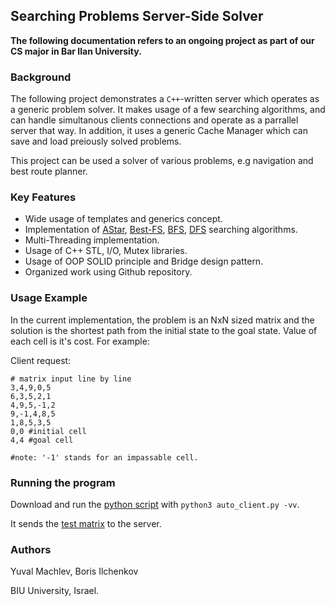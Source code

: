 ## Searching Problems Server-Side Solver
**The following documentation refers to an ongoing project as part of our CS major in Bar Ilan University.** 


### Background


The following project demonstrates a `C++`-written server which operates as a generic problem solver. It makes usage of a few searching
algorithms, and can handle simultanous clients connections and operate as a parrallel server that way. In addition, it uses a generic
Cache Manager which can save and load preiously solved problems.


This project can be used a solver of various problems, e.g navigation and best route planner.


### Key Features
* Wide usage of templates and generics concept.
* Implementation of [AStar](https://en.wikipedia.org/wiki/A*_search_algorithm),
[Best-FS](https://en.wikipedia.org/wiki/Best-first_search),
[BFS](https://en.wikipedia.org/wiki/Breadth-first_search), 
[DFS](https://en.wikipedia.org/wiki/Depth-first_search) searching algorithms.
* Multi-Threading implementation.
* Usage of C++ STL, I/O, Mutex libraries.
* Usage of OOP SOLID principle and Bridge design pattern.
* Organized work using Github repository.

### Usage Example
In the current implementation, the problem is an NxN sized matrix and the solution is the shortest path from the initial state to the
goal state. Value of each cell is it's cost. For example:


Client request: 


```
# matrix input line by line
3,4,9,0,5
6,3,5,2,1
4,9,5,-1,2
9,-1,4,8,5
1,8,5,3,5
0,0 #initial cell
4,4 #goal cell

#note: '-1' stands for an impassable cell.
```

### Running the program
Download and run the [python script](https://github.com/Boris-il/GenericServerSide/blob/master/auto_client.py) with `python3 auto_client.py -vv`.


It sends the [test matrix](https://github.com/Boris-il/GenericServerSide/blob/master/matrix_test.txt) to the server.

### Authors
Yuval Machlev,
Boris Ilchenkov

BIU University, Israel.
